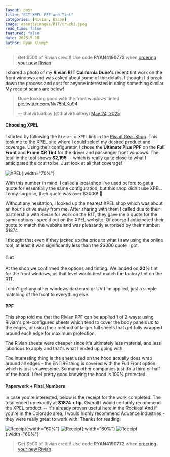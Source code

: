 ```yaml
---
layout: post
title: "R1T XPEL PPF and Tint"
categories: [Rivian, Bacon]
image: assets/images/R1T/truck1.jpeg
read_time: false
featured: false
date: 2025-5-28
author: Ryan Klumph
---
```

> Get $500 of Rivian credit! Use code **RYAN4190772** when [ordering your new Rivian](https://rivian.com/configurations/list?reprCode=RYAN4190772).   

I shared a photo of my **Rivian R1T California Dune's** recent tint work on the front windows and was asked about some of the details. I thought I'd break down the process and cost for anyone interested in doing something similar. My receipt scans are below!

<blockquote class="twitter-tweet"><p lang="en" dir="ltr">Dune looking good with the front windows tinted <a href="https://t.co/Nv75hLKu94">pic.twitter.com/Nv75hLKu94</a></p>&mdash; thatvirtualboy (@thatvirtualboy) <a href="https://twitter.com/thatvirtualboy/status/1926313030821851582?ref_src=twsrc%5Etfw">May 24, 2025</a></blockquote> <script async src="https://platform.twitter.com/widgets.js" charset="utf-8"></script>

#### Choosing XPEL
I started by following the `Rivian x XPEL` link in the [Rivian Gear Shop](https://rivian.com/configurations/list?reprCode=RYAN4190772). This took me to the XPEL site where I could select my desired product and coverage. Using their configurator, I chose the **Ultimate Plus PPF** on the **Full Front** and **Prime XR Tint** for the driver and passenger front windows. The total in the tool shows **$2,195** -- which is really quite close to what I anticipated the cost to be. Just look at all that coverage!

![XPEL](/assets/images/R1T/xpel.png){:width="70%"} 

With this number in mind, I called a local shop I've used before to get a quote for essentially the same configuration, but this shop didn't use XPEL. To my surprise, their quote was over $3000! 🥵

Without any hesitation, I looked up the nearest XPEL shop which was about an hour's drive away from me. After sharing with them I called due to their partnership with Rivian for work on the R1T, they gave me a quote for the same options I spec'd out on the XPEL website. Of course I anticipated their quote to match the website and was pleasantly surprised by their number: $1874

I thought that even if they jacked up the price to what I saw using the online tool, at least it was significantly less than the $3000 quote I got. 

#### Tint
At the shop we confirmed the options and tinting. We landed on **20%** tint for the front windows, as that level would best match the factory tint on the R1T. 

I didn't get any other windows darkened or UV film applied, just a simple matching of the front to everything else. 

#### PPF
This shop told me that the Rivian PPF can be applied 1 of 2 ways: using Rivian's pre-configured sheets which tend to cover the body panels *up to* the edges, or using their method of larger full sheets that get fully wrapped around each edge for maximum protection. 

The Rivian sheets were cheaper since it's ultimately less material, and less laborious to apply and that's what I ended up going with. 

The interesting thing is the sheet used on the hood actually does wrap around all edges - the ENTIRE thing is covered with the Full Front option which is just so awesome. So many other companies just do a third or half of the hood. I feel pretty good knowing the hood is 100% protected. 

#### Paperwork + Final Numbers
In case you're interested, below is the receipt for the work completed. The total ended up exactly at **$1874 + tip**. Overall I would certainly recommend the XPEL product -- it's already proven useful here in the Rockies! And if you're in the Colorado area, I would highly recommend Advance Industries - they were really great to work with! Thanks for reading!

![Receipt](/assets/images/R1T/ai-1.png){:width="60%"} 
![Receipt](/assets/images/R1T/ai-2.png){:width="60%"} 
![Receipt](/assets/images/R1T/ai-3.png){:width="60%"} 


> Get $500 of Rivian credit! Use code **RYAN4190772** when [ordering your new Rivian](https://rivian.com/configurations/list?reprCode=RYAN4190772). 